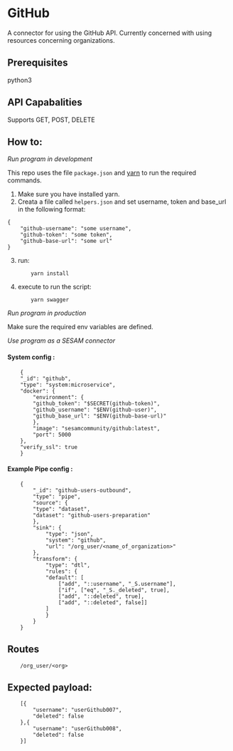 # GitHub
A connector for using the GitHub API. Currently concerned with using resources concerning organizations.

## Prerequisites
python3

## API Capabalities
Supports GET, POST, DELETE

## How to:

*Run program in development*

This repo uses the file ```package.json``` and [yarn](https://yarnpkg.com/lang/en/) to run the required commands.

1. Make sure you have installed yarn.
2. Creata a file called ```helpers.json``` and set username, token and base_url in the following format:
```
{
    "github-username": "some username",
    "github-token": "some token",
    "github-base-url": "some url"
}
```
3. run:
    ```
        yarn install
    ```
4. execute to run the script:
    ```
        yarn swagger
    ```

*Run program in production*

Make sure the required env variables are defined.

*Use program as a SESAM connector*

#### System config :

```
    {
    "_id": "github",
    "type": "system:microservice",
    "docker": {
        "environment": {
        "github_token": "$SECRET(github-token)",
        "github_username": "$ENV(github-user)",
        "github_base_url": "$ENV(github-base-url)"
        },
        "image": "sesamcommunity/github:latest",
        "port": 5000
    },
    "verify_ssl": true
    }
```

#### Example Pipe config :

```
    {
        "_id": "github-users-outbound",
        "type": "pipe",
        "source": {
        "type": "dataset",
        "dataset": "github-users-preparation"
        },
        "sink": {
            "type": "json",
            "system": "github",
            "url": "/org_user/<name_of_organization>"
        },
        "transform": {
            "type": "dtl",
            "rules": {
            "default": [
                ["add", "::username", "_S.username"],
                ["if", ["eq", "_S._deleted", true],
                ["add", "::deleted", true],
                ["add", "::deleted", false]]
            ]
            }
        }
    }
```

## Routes
```
    /org_user/<org>
```

## Expected payload:
```
    [{
	    "username": "userGithub007",
	    "deleted": false
    },{
        "username": "userGithub008",
        "deleted": false
    }]
```